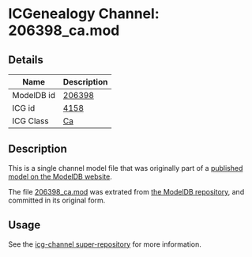 # ICGenealogy Channel: 206398\_ca.mod

## Details

Name | Description
---- | -----------
ModelDB id | [206398](http://senselab.med.yale.edu/ModelDB/ShowModel.cshtml?model=206398)
ICG id | [4158](http://icg.neurotheory.ox.ac.uk/channels/3/4158)
ICG Class | [Ca](http://icg.neurotheory.ox.ac.uk/channels/3)

## Description

This is a single channel model file that was originally part of a [published model on the ModelDB website](http://senselab.med.yale.edu/mModelDB/ShowModel.cshtml?model=206398).

The file [206398\_ca.mod](206398_ca.mod) was extrated from [the ModelDB repository](http://senselab.med.yale.edu/ModelDB/ShowModel.cshtml?model=206398), and committed in its original form.

## Usage

See the [icg-channel super-repository](https://github.com/icgenealogy/icg-channels) for more information.